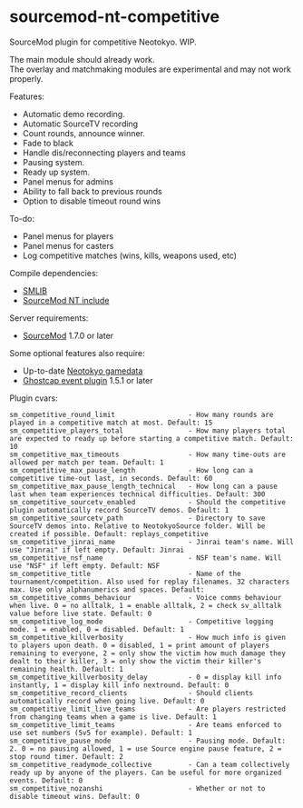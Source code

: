 sourcemod-nt-competitive
========================

SourceMod plugin for competitive Neotokyo. WIP.

The main module should already work.<br>
The overlay and matchmaking modules are experimental and may not work properly.

Features:
  - Automatic demo recording.
  - Automatic SourceTV recording
  - Count rounds, announce winner.
  - Fade to black
  - Handle dis/reconnecting players and teams
  - Pausing system.
  - Ready up system.
  - Panel menus for admins
  - Ability to fall back to previous rounds
  - Option to disable timeout round wins

To-do:
  - Panel menus for players
  - Panel menus for casters
  - Log competitive matches (wins, kills, weapons used, etc)

Compile dependencies:
  - <a target="_blank" href="https://github.com/bcserv/smlib/">SMLIB</a>
  - <a target="_blank" href="https://github.com/softashell/sourcemod-nt-include">SourceMod NT include</a>

Server requirements:
  - <a target="_blank" href="http://www.sourcemod.net/downloads.php?branch=stable">SourceMod</a> 1.7.0 or later

Some optional features also require:
  - Up-to-date <a target="_blank" href="https://github.com/alliedmodders/sourcemod/tree/master/gamedata">Neotokyo gamedata</a>
  - <a target="_blank" href="https://github.com/softashell/nt-sourcemod-plugins">Ghostcap event plugin</a> 1.5.1 or later

Plugin cvars:
```
sm_competitive_round_limit					- How many rounds are played in a competitive match at most. Default: 15
sm_competitive_players_total				- How many players total are expected to ready up before starting a competitive match. Default: 10
sm_competitive_max_timeouts					- How many time-outs are allowed per match per team. Default: 1
sm_competitive_max_pause_length				- How long can a competitive time-out last, in seconds. Default: 60
sm_competitive_max_pause_length_technical	- How long can a pause last when team experiences technical difficulties. Default: 300
sm_competitive_sourcetv_enabled				- Should the competitive plugin automatically record SourceTV demos. Default: 1
sm_competitive_sourcetv_path				- Directory to save SourceTV demos into. Relative to NeotokyoSource folder. Will be created if possible. Default: replays_competitive
sm_competitive_jinrai_name					- Jinrai team's name. Will use "Jinrai" if left empty. Default: Jinrai
sm_competitive_nsf_name						- NSF team's name. Will use "NSF" if left empty. Default: NSF
sm_competitive_title						- Name of the tournament/competition. Also used for replay filenames. 32 characters max. Use only alphanumerics and spaces. Default:
sm_competitive_comms_behaviour				- Voice comms behaviour when live. 0 = no alltalk, 1 = enable alltalk, 2 = check sv_alltalk value before live state. Default: 0
sm_competitive_log_mode						- Competitive logging mode. 1 = enabled, 0 = disabled. Default: 1
sm_competitive_killverbosity				- How much info is given to players upon death. 0 = disabled, 1 = print amount of players remaining to everyone, 2 = only show the victim how much damage they dealt to their killer, 3 = only show the victim their killer's remaining health. Default: 1
sm_competitive_killverbosity_delay			- 0 = display kill info instantly, 1 = display kill info nextround. Default: 0
sm_competitive_record_clients				- Should clients automatically record when going live. Default: 0
sm_competitive_limit_live_teams				- Are players restricted from changing teams when a game is live. Default: 1
sm_competitive_limit_teams					- Are teams enforced to use set numbers (5v5 for example). Default: 1
sm_competitive_pause_mode					- Pausing mode. Default: 2. 0 = no pausing allowed, 1 = use Source engine pause feature, 2 = stop round timer. Default: 2
sm_competitive_readymode_collective			- Can a team collectively ready up by anyone of the players. Can be useful for more organized events. Default: 0
sm_competitive_nozanshi						- Whether or not to disable timeout wins. Default: 0
```

